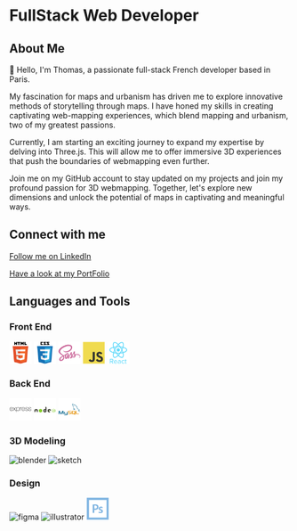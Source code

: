 

<h1>FullStack Web Developer</h1>


## About Me

👋 Hello, I'm Thomas, a passionate full-stack French developer based in Paris.

My fascination for maps and urbanism has driven me to explore innovative methods of storytelling through maps. I have honed my skills in creating captivating web-mapping experiences, which blend mapping and urbanism, two of my greatest passions.

Currently, I am starting an exciting journey to expand my expertise by delving into Three.js. This will allow me to offer immersive 3D experiences that push the boundaries of webmapping even further.

Join me on my GitHub account to stay updated on my projects and join my profound passion for 3D webmapping. Together, let's explore new dimensions and unlock the potential of maps in captivating and meaningful ways.


## Connect with me
<p>
<a href="https://linkedin.com/in/thomas lonjon" target="blank">
   Follow me on LinkedIn
</a>
</p>
<p>
<a href="https://thomaslonjon.netlify.app/" target="blank">
   Have a look at my PortFolio
</a>
</p>


## Languages and Tools
<h3> Front End </h3>
<p><img src="https://raw.githubusercontent.com/devicons/devicon/master/icons/html5/html5-original-wordmark.svg" alt="html5" width="40" height="40"/>
<img src="https://raw.githubusercontent.com/devicons/devicon/master/icons/css3/css3-original-wordmark.svg" alt="css3" width="40" height="40"/> <img src="https://raw.githubusercontent.com/devicons/devicon/master/icons/sass/sass-original.svg" alt="sass" width="40" height="40"/> <img src="https://raw.githubusercontent.com/devicons/devicon/master/icons/javascript/javascript-original.svg" alt="javascript" width="40" height="40"/> <img src="https://raw.githubusercontent.com/devicons/devicon/master/icons/react/react-original-wordmark.svg" alt="react" width="40" height="40"/></p>


<h3> Back End </h3>
<p><img src="https://raw.githubusercontent.com/devicons/devicon/master/icons/express/express-original-wordmark.svg" alt="express" width="40" height="40"/> <img src="https://raw.githubusercontent.com/devicons/devicon/master/icons/nodejs/nodejs-original-wordmark.svg" alt="nodejs" width="40" height="40"/> <img src="https://raw.githubusercontent.com/devicons/devicon/master/icons/mysql/mysql-original-wordmark.svg" alt="mysql" width="40" height="40"/></p>


<h3> 3D Modeling </h3>
<p><img src="https://download.blender.org/branding/community/blender_community_badge_white.svg" alt="blender" width="40" height="40"/> <img src="https://www.vectorlogo.zone/logos/sketchapp/sketchapp-icon.svg" alt="sketch" width="40" height="40"/>
</p>


<h3> Design </h3>
<p><img src="https://www.vectorlogo.zone/logos/figma/figma-icon.svg" alt="figma" width="40" height="40"/> <img src="https://www.vectorlogo.zone/logos/adobe_illustrator/adobe_illustrator-icon.svg" alt="illustrator" width="40" height="40"/> <img src="https://raw.githubusercontent.com/devicons/devicon/master/icons/photoshop/photoshop-line.svg" alt="photoshop" width="40" height="40"/></p>






